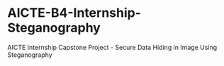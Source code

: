 # AICTE-B4-Internship-Steganography
AICTE Internship Capstone Project - Secure Data Hiding in Image Using Steganography
